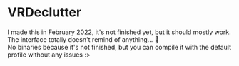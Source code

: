 # VRDeclutter

I made this in February 2022, it's not finished yet, but it should mostly work.  
The interface totally doesn't remind of anything... 👀  
No binaries because it's not finished, but you can compile it with the default profile without any issues :>  
